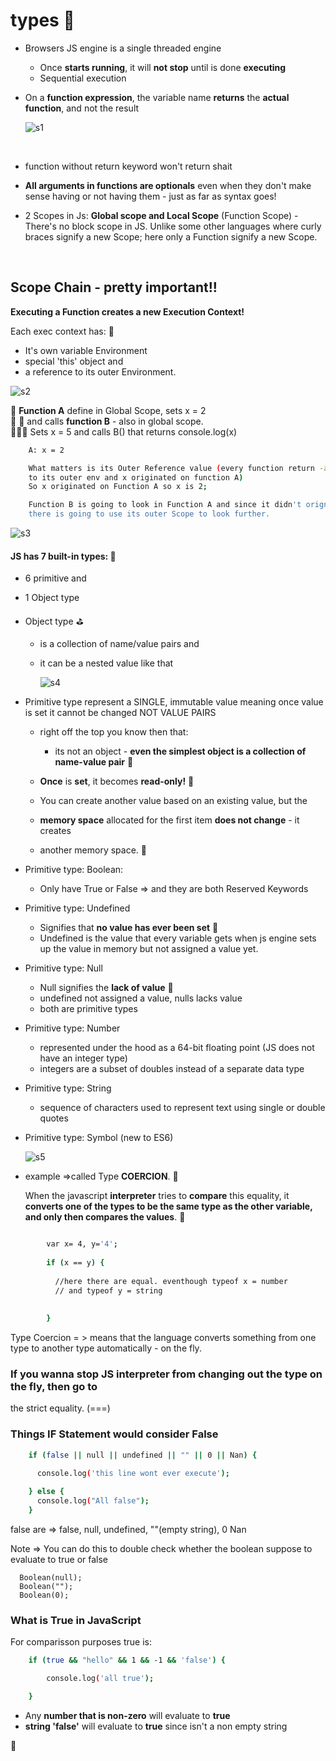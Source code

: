 

# types  :crossed_flags:


- Browsers JS engine is a single threaded engine
	- Once **starts running**, it will **not stop** until is done **executing**
	- Sequential execution

- On a **function expression**, the variable name **returns** the **actual
  function**, and not the result

  ![s1](images/f1.png?raw=true "s1")

<br>

- function without return keyword won't return shait

- **All arguments in functions are optionals** even when they don't make sense having
  or not having them - just as far as syntax goes!

- 2 Scopes in Js: **Global scope and Local Scope** (Function Scope) - There's no block
  scope in JS.  Unlike some other languages where curly braces signify a new Scope;
  here only a Function signify a new Scope.


<br/>

## Scope Chain - pretty important!!

**Executing a Function creates a new Execution Context!**    

Each exec context has:    :triangular_flag_on_post:

-	It's own variable Environment
-	special 'this' object and
-	a reference to its outer Environment.

   ![s2](images/s2.png?raw=true "s2")

:icecream: **Function A** define in Global Scope, sets x = 2     
:icecream: :icecream: and calls **function B** - also in global scope.       
:icecream::icecream::icecream: Sets x = 5 and calls B() that returns console.log(x)

```sh
	A: x = 2

	What matters is its Outer Reference value (every function return -above a ref
	to its outer env and x originated on function A)
	So x originated on Function A so x is 2;

	Function B is going to look in Function A and since it didn't orignate
	there is going to use its outer Scope to look further.

```



   ![s3](images/s3.png?raw=true "s3")



#### JS has 7 built-in types: :barber:
		
  - 6 primitive and
  - 1 Object type


- Object type  :golf:

  -  is a collection of name/value pairs and 
  -	 it can be a nested value like that


	 ![s4](images/s4.png?raw=true "s4")


- Primitive type represent a SINGLE, immutable value
  meaning once value is set it cannot be changed NOT VALUE PAIRS

  - right off the top you know then that:
  		
      -	its not an object - **even the simplest object is a collection
	of name-value pair**  :triangular_flag_on_post:

  - **Once** is **set**, it becomes **read-only!**  :oden:
  - You can create another value based on an existing value, but the 
  - **memory space** allocated for the first item **does not change** - it creates
  - another memory space.  :hammer:

  
	  
- Primitive type: Boolean:

  - Only have True or False => and they are both Reserved Keywords


- Primitive type: Undefined

  - Signifies that **no value has ever been set**  :mushroom:
  - Undefined is the value that every variable gets when js engine
    sets up the value in memory but not assigned a value yet.


- Primitive type: Null

  - Null signifies the **lack of value**  :mushroom:
  - undefined not assigned a value, nulls lacks value
  - both are primitive types


- Primitive type: Number

  - represented under the hood as a 64-bit floating point
  	(JS does not have an integer type)
  - integers are a subset of doubles instead of a separate
  	data type

- Primitive type: String

  - sequence of characters used to represent text
  	using single or double quotes


- Primitive type: Symbol (new to ES6)




  	![s5](images/s5.png?raw=true "s5")



 - example  =>called Type **COERCION**.  :dragon:

      When the javascript **interpreter** tries to **compare** this equality, it **converts
      one of the types to be the same type as the other variable, and only then
      compares the values**.  :mushroom:

```sh

        var x= 4, y='4';
    
        if (x == y) {
    
          //here there are equal. eventhough typeof x = number
          // and typeof y = string
    
    
        }
```

 Type Coercion = > means that the language converts something from one type
 to another type automatically - on the fly.


### If you wanna stop JS interpreter from changing out the type on the fly, then go to
the strict equality. (===)                


###  Things IF Statement would consider False

```sh
    if (false || null || undefined || "" || 0 || Nan) {

      console.log('this line wont ever execute');
    
    } else {
      console.log("All false");
    }  
```

false are => false, null, undefined, ""(empty string), 0 Nan

Note =>  You can do this to double check whether the boolean suppose to evaluate to
           true or false


      Boolean(null);
      Boolean("");
      Boolean(0);



### What is True in JavaScript

For comparisson purposes true is:

```sh
    if (true && "hello" && 1 && -1 && 'false') {

        console.log('all true');

    }
```



 - Any **number that is non-zero** will evaluate to **true**     
 - **string 'false'** will evaluate to **true** since isn't a non empty string 
 
 
 :100:









